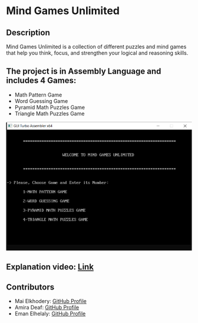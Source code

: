 # Mind Games Unlimited

## Description
Mind Games Unlimited is a collection of different puzzles and mind games that help you think, focus, and strengthen your logical and reasoning skills.

## The project is in Assembly Language and includes 4 Games:
  - Math Pattern Game
  - Word Guessing Game
  - Pyramid Math Puzzles Game
  - Triangle Math Puzzles Game

<img src="Home.PNG"  />

## Explanation video: [Link](https://youtu.be/JELeX1ift40?si=bGSgYDcw_gB375e2)

## Contributors
- Mai Elkhodery: [GitHub Profile](https://github.com/maielkhodery)
- Amira Deaf: [GitHub Profile](https://github.com/AmiraDeef)
- Eman Elhelaly: [GitHub Profile](https://github.com/EmanElhelaly11)
